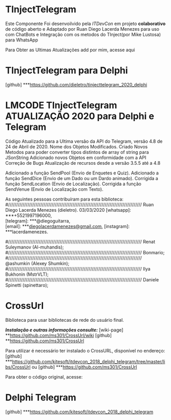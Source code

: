 ﻿# TInjectTelegram



Este Componente Foi desenvoilvido pela *ITDevCon*
em projeto **colaborativo** de código aberto e Adaptado por Ruan Diego Lacerda Menezes
para uso com ChatBots e Integração com os metodos do TInject(por Mike Lustosa) para WhatsApp


Para Obter as Ultimas Atualizações add por mim, acesse aqui
# TInjectTelegram para Delphi
[github] 
***https://github.com/dieletro/tinjecttelegram_2020_delphi



# LMCODE TInjectTelegram ATUALIZAÇÃO 2020 para Delphi e Telegram
Código Atualizado para a Ultima versão da API do Telegram, versão 4.8 de 24 de Abril de 2020.
Nome dos Objetos Modificados.
Criado Novos Metodos para poder converter tipos distintos de array of string para JSonString
Adicionado novos Objetos em conformidade com a API
Correção de Bugs 
Atualização de recursos desde a versão 3.5.5 até a 4.8

Adicionado a função SendPool (Envio de Enquetes e Quiz).
Adicionado a função SendDice (Envio de um Dado ou um Dardo animado).
Corrigida a função SendLocation (Envio de Localização).
Corrigida a função SendVenue (Envio de Localização com Texto).

As seguintes pessoas contribuíram para esta biblioteca:
#///////////////////////////////////////////////////////////////////////////////////
Ruan Diego Lacerda Menezes (dieletro). 03/03/2020 
	[whatsapp]: ***+5521997196000,  
	[telegram]: ***@diegoguitarra,  
	[email]: ***diegolacerdamenezes@gmail.com,
	[instagram]: ***lacerdamenezes.

#///////////////////////////////////////////////////////////////////////////////////
Renat Suleymanov (Al-muhandis);
#///////////////////////////////////////////////////////////////////////////////////
Bonmario;
#///////////////////////////////////////////////////////////////////////////////////
@ashumkin (Alexey Shumkin);
#///////////////////////////////////////////////////////////////////////////////////
Ilya Bukhonin (MstrVLT);
#///////////////////////////////////////////////////////////////////////////////////
Daniele Spinetti (spinettaro);

# CrossUrl
Biblioteca para usar bibliotecas de rede do usuário final.

***Instalação e outras informações consulte:*** 
[wiki-page] **https://github.com/ms301/CrossUrl/wiki
[github]    **https://github.com/ms301/CrossUrl

Para utilizar é necessário ter instalado o CrossURL, disponível no endereço:
[github]
***https://github.com/kitesoft/itdevcon_2018_delphi_telegram/tree/master/libs/CrossUrl
ou
[github]
***https://github.com/ms301/CrossUrl

Para obter o código original, acesse:
# Delphi Telegram
[github] 
***https://github.com/kitesoft/itdevcon_2018_delphi_telegram